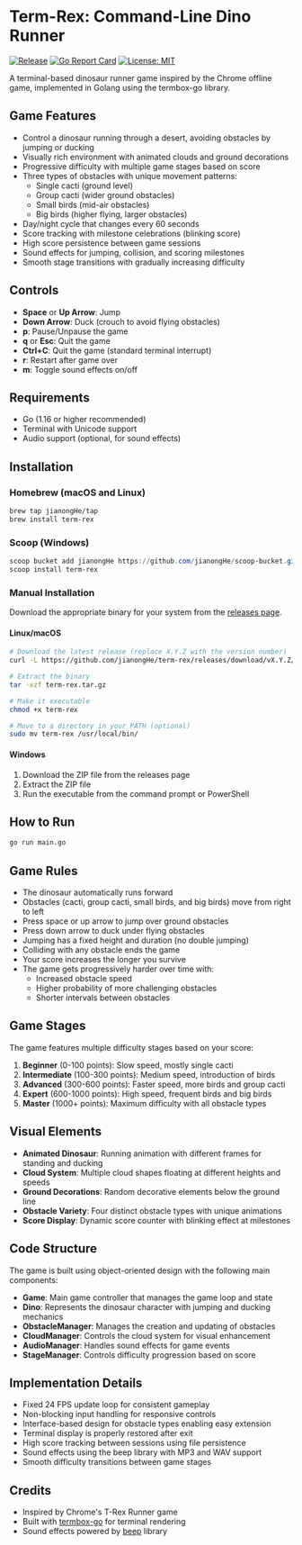 # Term-Rex: Command-Line Dino Runner

[![Release](https://img.shields.io/github/v/release/jianongHe/term-rex)](https://github.com/jianongHe/term-rex/releases/latest)
[![Go Report Card](https://goreportcard.com/badge/github.com/jianongHe/term-rex)](https://goreportcard.com/report/github.com/jianongHe/term-rex)
[![License: MIT](https://img.shields.io/badge/License-MIT-yellow.svg)](https://opensource.org/licenses/MIT)

A terminal-based dinosaur runner game inspired by the Chrome offline game, implemented in Golang using the termbox-go library.

## Game Features

- Control a dinosaur running through a desert, avoiding obstacles by jumping or ducking
- Visually rich environment with animated clouds and ground decorations
- Progressive difficulty with multiple game stages based on score
- Three types of obstacles with unique movement patterns:
  - Single cacti (ground level)
  - Group cacti (wider ground obstacles)
  - Small birds (mid-air obstacles)
  - Big birds (higher flying, larger obstacles)
- Day/night cycle that changes every 60 seconds
- Score tracking with milestone celebrations (blinking score)
- High score persistence between game sessions
- Sound effects for jumping, collision, and scoring milestones
- Smooth stage transitions with gradually increasing difficulty

## Controls

- **Space** or **Up Arrow**: Jump
- **Down Arrow**: Duck (crouch to avoid flying obstacles)
- **p**: Pause/Unpause the game
- **q** or **Esc**: Quit the game
- **Ctrl+C**: Quit the game (standard terminal interrupt)
- **r**: Restart after game over
- **m**: Toggle sound effects on/off

## Requirements

- Go (1.16 or higher recommended)
- Terminal with Unicode support
- Audio support (optional, for sound effects)

## Installation

### Homebrew (macOS and Linux)

```bash
brew tap jianongHe/tap
brew install term-rex
```

### Scoop (Windows)

```powershell
scoop bucket add jianongHe https://github.com/jianongHe/scoop-bucket.git
scoop install term-rex
```

### Manual Installation

Download the appropriate binary for your system from the [releases page](https://github.com/jianongHe/term-rex/releases/latest).

#### Linux/macOS

```bash
# Download the latest release (replace X.Y.Z with the version number)
curl -L https://github.com/jianongHe/term-rex/releases/download/vX.Y.Z/term-rex_X.Y.Z_linux_amd64.tar.gz -o term-rex.tar.gz

# Extract the binary
tar -xzf term-rex.tar.gz

# Make it executable
chmod +x term-rex

# Move to a directory in your PATH (optional)
sudo mv term-rex /usr/local/bin/
```

#### Windows

1. Download the ZIP file from the releases page
2. Extract the ZIP file
3. Run the executable from the command prompt or PowerShell

## How to Run

```bash
go run main.go
```

## Game Rules

- The dinosaur automatically runs forward
- Obstacles (cacti, group cacti, small birds, and big birds) move from right to left
- Press space or up arrow to jump over ground obstacles
- Press down arrow to duck under flying obstacles
- Jumping has a fixed height and duration (no double jumping)
- Colliding with any obstacle ends the game
- Your score increases the longer you survive
- The game gets progressively harder over time with:
  - Increased obstacle speed
  - Higher probability of more challenging obstacles
  - Shorter intervals between obstacles

## Game Stages

The game features multiple difficulty stages based on your score:

1. **Beginner** (0-100 points): Slow speed, mostly single cacti
2. **Intermediate** (100-300 points): Medium speed, introduction of birds
3. **Advanced** (300-600 points): Faster speed, more birds and group cacti
4. **Expert** (600-1000 points): High speed, frequent birds and big birds
5. **Master** (1000+ points): Maximum difficulty with all obstacle types

## Visual Elements

- **Animated Dinosaur**: Running animation with different frames for standing and ducking
- **Cloud System**: Multiple cloud shapes floating at different heights and speeds
- **Ground Decorations**: Random decorative elements below the ground line
- **Obstacle Variety**: Four distinct obstacle types with unique animations
- **Score Display**: Dynamic score counter with blinking effect at milestones

## Code Structure

The game is built using object-oriented design with the following main components:

- **Game**: Main game controller that manages the game loop and state
- **Dino**: Represents the dinosaur character with jumping and ducking mechanics
- **ObstacleManager**: Manages the creation and updating of obstacles
- **CloudManager**: Controls the cloud system for visual enhancement
- **AudioManager**: Handles sound effects for game events
- **StageManager**: Controls difficulty progression based on score

## Implementation Details

- Fixed 24 FPS update loop for consistent gameplay
- Non-blocking input handling for responsive controls
- Interface-based design for obstacle types enabling easy extension
- Terminal display is properly restored after exit
- High score tracking between sessions using file persistence
- Sound effects using the beep library with MP3 and WAV support
- Smooth difficulty transitions between game stages

## Credits

- Inspired by Chrome's T-Rex Runner game
- Built with [termbox-go](https://github.com/nsf/termbox-go) for terminal rendering
- Sound effects powered by [beep](https://github.com/faiface/beep) library
